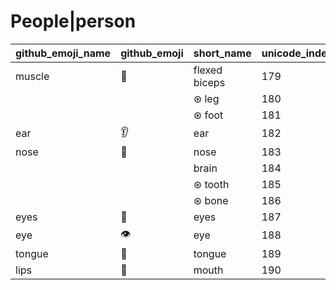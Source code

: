 # People|person

|github_emoji_name|github_emoji|short_name|unicode_index|
|---|---|---|---|
|muscle|:muscle:|flexed biceps|179|
|||⊛ leg|180|
|||⊛ foot|181|
|ear|:ear:|ear|182|
|nose|:nose:|nose|183|
|||brain|184|
|||⊛ tooth|185|
|||⊛ bone|186|
|eyes|:eyes:|eyes|187|
|eye|:eye:|eye|188|
|tongue|:tongue:|tongue|189|
|lips|:lips:|mouth|190|
